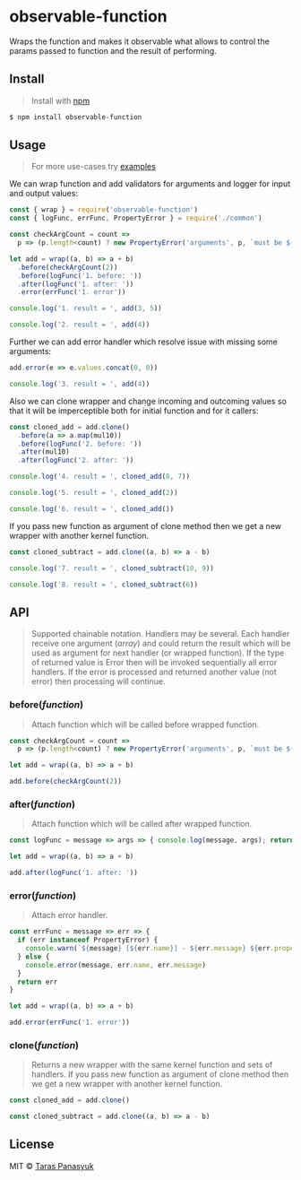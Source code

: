 # observable-function

Wraps the function and makes it observable what allows to control the params passed to function and the result of performing.

## Install

> Install with [npm](https://www.npmjs.com/)

```bash
$ npm install observable-function
```


## Usage

> For more use-cases try [examples](./examples)

We can wrap function and add validators for arguments and logger for input and output values:
```javascript
const { wrap } = require('observable-function')
const { logFunc, errFunc, PropertyError } = require('./common')

const checkArgCount = count =>
  p => (p.length<count) ? new PropertyError('arguments', p, `must be ${count}`) : undefined

let add = wrap((a, b) => a + b)
  .before(checkArgCount(2))
  .before(logFunc('1. before: '))
  .after(logFunc('1. after: '))
  .error(errFunc('1. error'))

console.log('1. result = ', add(3, 5))

console.log('2. result = ', add(4))
```
Further we can add error handler which resolve issue with missing some arguments:
```javascript
add.error(e => e.values.concat(0, 0))

console.log('3. result = ', add(4))
```
Also we can clone wrapper and change incoming and outcoming values so that it will be imperceptible both for initial function and for it callers:
```javascript
const cloned_add = add.clone()
  .before(a => a.map(mul10))
  .before(logFunc('2. before: '))
  .after(mul10)
  .after(logFunc('2. after: '))

console.log('4. result = ', cloned_add(8, 7))

console.log('5. result = ', cloned_add(2))

console.log('6. result = ', cloned_add())
```
If you pass new function as argument of clone method then we get a new wrapper with another kernel function.
```javascript
const cloned_subtract = add.clone((a, b) => a - b)

console.log('7. result = ', cloned_subtract(10, 9))

console.log('8. result = ', cloned_subtract(6))
```

## API

> Supported chainable notation. Handlers may be several.
> Each handler receive one argument (*array*) and could return the result which will be used as argument for next handler (or wrapped function). If the type of returned value is Error then will be invoked sequentially all error handlers. If the error is processed and returned another value (not error) then processing will continue.

### before(*function*)

> Attach function which will be called before wrapped function.

```javascript
const checkArgCount = count =>
  p => (p.length<count) ? new PropertyError('arguments', p, `must be ${count}`) : undefined

let add = wrap((a, b) => a + b)

add.before(checkArgCount(2))
```

### after(*function*)

> Attach function which will be called after wrapped function.

```javascript
const logFunc = message => args => { console.log(message, args); return args }

let add = wrap((a, b) => a + b)

add.after(logFunc('1. after: '))
```

### error(*function*)

> Attach error handler.

```javascript
const errFunc = message => err => {
  if (err instanceof PropertyError) {
    console.warn(`${message} [${err.name}] - ${err.message} ${err.property}`)
  } else {
    console.error(message, err.name, err.message)
  }
  return err
}

let add = wrap((a, b) => a + b)

add.error(errFunc('1. error'))
```

### clone(*function*)

> Returns a new wrapper with the same kernel function and sets of handlers.
> If you pass new function as argument of clone method then we get a new wrapper with another kernel function.


```javascript
const cloned_add = add.clone()

const cloned_subtract = add.clone((a, b) => a - b)
```

## License

MIT © [Taras Panasyuk](sumy.taras@gmail.com)
